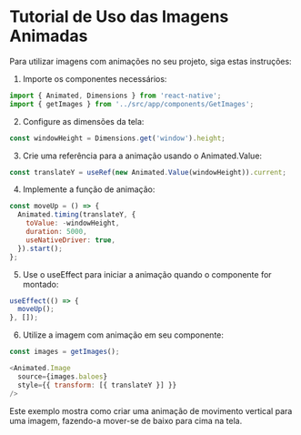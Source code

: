 # Tutorial de Uso das Imagens Animadas

Para utilizar imagens com animações no seu projeto, siga estas instruções:

1. Importe os componentes necessários:
```javascript
import { Animated, Dimensions } from 'react-native';
import { getImages } from '../src/app/components/GetImages';
```

2. Configure as dimensões da tela:
```javascript
const windowHeight = Dimensions.get('window').height;
```

3. Crie uma referência para a animação usando o Animated.Value:
```javascript
const translateY = useRef(new Animated.Value(windowHeight)).current;
```

4. Implemente a função de animação:
```javascript
const moveUp = () => {
  Animated.timing(translateY, {
    toValue: -windowHeight,
    duration: 5000,
    useNativeDriver: true,
  }).start();
};
```

5. Use o useEffect para iniciar a animação quando o componente for montado:
```javascript
useEffect(() => {
  moveUp();  
}, []); 
```

6. Utilize a imagem com animação em seu componente:
```javascript
const images = getImages();

<Animated.Image 
  source={images.baloes} 
  style={{ transform: [{ translateY }] }}
/>
```

Este exemplo mostra como criar uma animação de movimento vertical para uma imagem, fazendo-a mover-se de baixo para cima na tela.